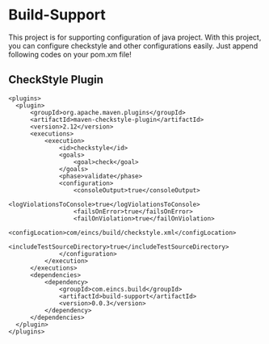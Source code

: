 # Build-Support

This project is for supporting configuration of java project.
With this project, you can configure checkstyle and other configurations easily.
Just append following codes on your pom.xm file!

## CheckStyle Plugin

    <plugins>
      <plugin>
          <groupId>org.apache.maven.plugins</groupId>
          <artifactId>maven-checkstyle-plugin</artifactId>
          <version>2.12</version>
          <executions>
              <execution>
                  <id>checkstyle</id>
                  <goals>
                      <goal>check</goal>
                  </goals>
                  <phase>validate</phase>
                  <configuration>
                      <consoleOutput>true</consoleOutput>
                      <logViolationsToConsole>true</logViolationsToConsole>
                      <failsOnError>true</failsOnError>
                      <failOnViolation>true</failOnViolation>
                      <configLocation>com/eincs/build/checkstyle.xml</configLocation>
                      <includeTestSourceDirectory>true</includeTestSourceDirectory>
                  </configuration>
              </execution>
          </executions>
          <dependencies>
              <dependency>
                  <groupId>com.eincs.build</groupId>
                  <artifactId>build-support</artifactId>
                  <version>0.0.3</version>
              </dependency>
          </dependencies>
      </plugin>
    </plugins>
  
